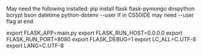 May need the following installed:
pip install flask flask-pymongo dnspython bcrypt bson datetime python-dotenv --user
If in CS50IDE may need --user flag at end.


export FLASK_APP=main.py
export FLASK_RUN_HOST=0.0.0.0
export FLASK_RUN_PORT=8080
export FLASK_DEBUG=1
export LC_ALL=C.UTF-8
export LANG=C.UTF-8
